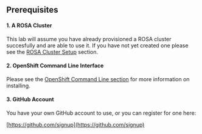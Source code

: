 ## Prerequisites

#### 1. A ROSA Cluster
This lab will assume you have already provisioned a ROSA cluster succesfully and are able to use it.  If you have not yet created one please see the [ROSA Cluster Setup](/rosa/1-account_setup) section.

#### 2. OpenShift Command Line Interface
Please see the [OpenShift Command Line section](/rosa/1-account_setup/#5-openshift-command-line-interface) for more information on installing.

#### 3. GitHub Account
You have your own GitHub account to use, or you can register for one here: 

[https://github.com/signup](https://github.com/signup)
